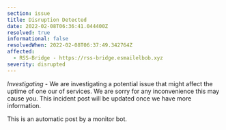 ```yaml
---
section: issue
title: Disruption Detected
date: 2022-02-08T06:36:41.044400Z
resolved: true
informational: false
resolvedWhen: 2022-02-08T06:37:49.342764Z
affected:
  - RSS-Bridge - https://rss-bridge.esmailelbob.xyz
severity: disrupted
---
```

*Investigating* - We are investigating a potential issue that might affect the uptime of one our of services. We are sorry for any inconvenience this may cause you. This incident post will be updated once we have more information.

This is an automatic post by a monitor bot.
        